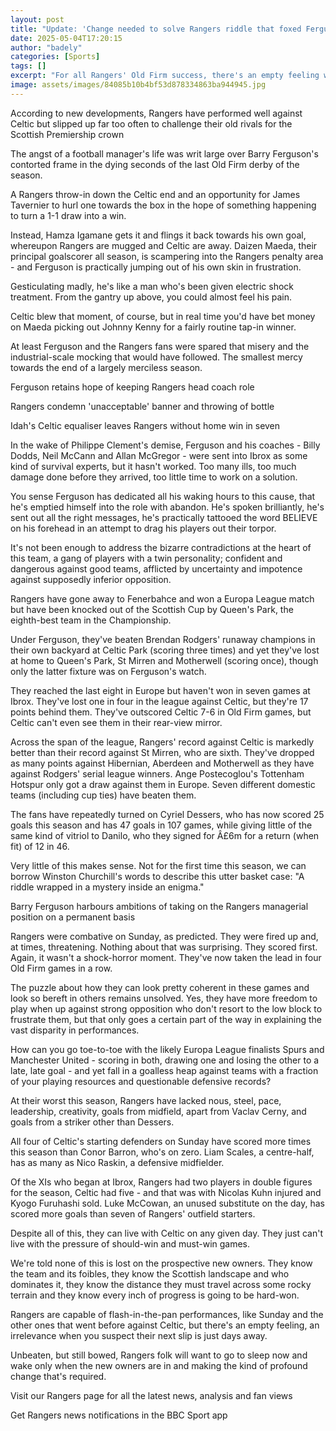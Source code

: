 ```yaml
---
layout: post
title: "Update: 'Change needed to solve Rangers riddle that foxed Ferguson'"
date: 2025-05-04T17:20:15
author: "badely"
categories: [Sports]
tags: []
excerpt: "For all Rangers' Old Firm success, there's an empty feeling when you sense their next slip is just days away, writes Tom English."
image: assets/images/84085b10b4bf53d878334863ba944945.jpg
---
```


According to new developments, Rangers have performed well against Celtic but slipped up far too often to challenge their old rivals for the Scottish Premiership crown

The angst of a football manager's life was writ large over Barry Ferguson's contorted frame in the dying seconds of the last Old Firm derby of the season.

A Rangers throw-in down the Celtic end and an opportunity for James Tavernier to hurl one towards the box in the hope of something happening to turn a 1-1 draw into a win.

Instead, Hamza Igamane gets it and flings it back towards his own goal, whereupon Rangers are mugged and Celtic are away. Daizen Maeda, their principal goalscorer all season, is scampering into the Rangers penalty area - and Ferguson is practically jumping out of his own skin in frustration.

Gesticulating madly, he's like a man who's been given electric shock treatment. From the gantry up above, you could almost feel his pain.

Celtic blew that moment, of course, but in real time you'd have bet money on Maeda picking out Johnny Kenny for a fairly routine tap-in winner. 

At least Ferguson and the Rangers fans were spared that misery and the industrial-scale mocking that would have followed. The smallest mercy towards the end of a largely merciless season.

Ferguson retains hope of keeping Rangers head coach role

Rangers condemn 'unacceptable' banner and throwing of bottle

Idah's Celtic equaliser leaves Rangers without home win in seven

In the wake of Philippe Clement's demise, Ferguson and his coaches - Billy Dodds, Neil McCann and Allan McGregor - were sent into Ibrox as some kind of survival experts, but it hasn't worked. Too many ills, too much damage done before they arrived, too little time to work on a solution.

You sense Ferguson has dedicated all his waking hours to this cause, that he's emptied himself into the role with abandon. He's spoken brilliantly, he's sent out all the right messages, he's practically tattooed the word BELIEVE on his forehead in an attempt to drag his players out their torpor.

It's not been enough to address the bizarre contradictions at the heart of this team, a gang of players with a twin personality; confident and dangerous against good teams, afflicted by uncertainty and impotence against supposedly inferior opposition.

Rangers have gone away to Fenerbahce and won a Europa League match but have been knocked out of the Scottish Cup by Queen's Park, the eighth-best team in the Championship.

Under Ferguson, they've beaten Brendan Rodgers' runaway champions in their own backyard at Celtic Park (scoring three times) and yet they've lost at home to Queen's Park, St Mirren and Motherwell (scoring once), though only the latter fixture was on Ferguson's watch.

They reached the last eight in Europe but haven't won in seven games at Ibrox. They've lost one in four in the league against Celtic, but they're 17 points behind them. They've outscored Celtic 7-6 in Old Firm games, but Celtic can't even see them in their rear-view mirror.

Across the span of the league, Rangers' record against Celtic is markedly better than their record against St Mirren, who are sixth. They've dropped as many points against Hibernian, Aberdeen and Motherwell as they have against Rodgers' serial league winners. Ange Postecoglou's Tottenham Hotspur only got a draw against them in Europe. Seven different domestic teams (including cup ties) have beaten them.

The fans have repeatedly turned on Cyriel Dessers, who has now scored 25 goals this season and has 47 goals in 107 games, while giving little of the same kind of vitriol to Danilo, who they signed for Â£6m for a return (when fit) of 12 in 46.

Very little of this makes sense. Not for the first time this season, we can borrow Winston Churchill's words to describe this utter basket case: "A riddle wrapped in a mystery inside an enigma."

Barry Ferguson harbours ambitions of taking on the Rangers managerial position on a permanent basis

Rangers were combative on Sunday, as predicted. They were fired up and, at times, threatening. Nothing about that was surprising. They scored first. Again, it wasn't a shock-horror moment. They've now taken the lead in four Old Firm games in a row.

The puzzle about how they can look pretty coherent in these games and look so bereft in others remains unsolved. Yes, they have more freedom to play when up against strong opposition who don't resort to the low block to frustrate them, but that only goes a certain part of the way in explaining the vast disparity in performances.

How can you go toe-to-toe with the likely Europa League finalists Spurs and Manchester United  - scoring in both, drawing one and losing the other to a late, late goal - and yet fall in a goalless heap against teams with a fraction of your playing resources and questionable defensive records?

At their worst this season, Rangers have lacked nous, steel, pace, leadership, creativity, goals from midfield, apart from Vaclav Cerny, and goals from a striker other than Dessers.

All four of Celtic's starting defenders on Sunday have scored more times this season than Conor Barron, who's on zero. Liam Scales, a centre-half, has as many as Nico Raskin, a defensive midfielder.

Of the XIs who began at Ibrox, Rangers had two players in double figures for the season, Celtic had five - and that was with Nicolas Kuhn injured and Kyogo Furuhashi sold. Luke McCowan, an unused substitute on the day, has scored more goals than seven of Rangers' outfield starters.

Despite all of this, they can live with Celtic on any given day. They just can't live with the pressure of should-win and must-win games.

We're told none of this is lost on the prospective new owners. They know the team and its foibles, they know the Scottish landscape and who dominates it, they know the distance they must travel across some rocky terrain and they know every inch of progress is going to be hard-won.

Rangers are capable of flash-in-the-pan performances, like Sunday and the other ones that went before against Celtic, but there's an empty feeling, an irrelevance when you suspect their next slip is just days away.

Unbeaten, but still bowed, Rangers folk will want to go to sleep now and wake only when the new owners are in and making the kind of profound change that's required.

Visit our Rangers page for all the latest news, analysis and fan views

Get Rangers news notifications in the BBC Sport app

